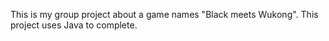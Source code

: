 This is my group project about a game names "Black meets Wukong". This project uses Java to complete.
